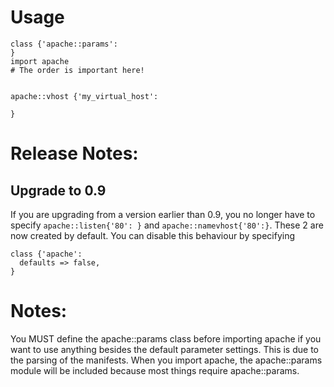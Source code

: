 # Usage

    class {'apache::params':
    }
    import apache
    # The order is important here!


    apache::vhost {'my_virtual_host':

    }

# Release Notes:

## Upgrade to 0.9

If you are upgrading from a version earlier than 0.9, you no longer have to
specify `apache::listen{'80': }` and `apache::namevhost{'80':}`. These 2 are
now created by default. You can disable this behaviour by specifying

```puppet
class {'apache':
  defaults => false,
}
```


# Notes:

You MUST define the apache::params class before importing apache if you want
to use anything besides the default parameter settings. This is due to the
parsing of the manifests. When you import apache, the apache::params module
will be included because most things require apache::params.

